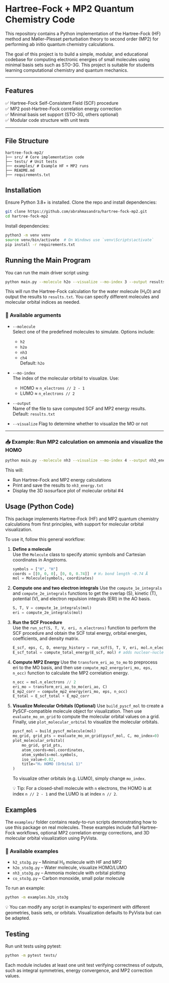 # Hartree-Fock + MP2 Quantum Chemistry Code

This repository contains a Python implementation of the Hartree-Fock (HF) method and Møller–Plesset perturbation theory to second order (MP2) for performing ab initio quantum chemistry calculations.

The goal of this project is to build a simple, modular, and educational codebase for computing electronic energies of small molecules using minimal basis sets such as STO-3G. This project is suitable for students learning computational chemistry and quantum mechanics.

---

## Features

✅ Hartree-Fock Self-Consistent Field (SCF) procedure  
✅ MP2 post-Hartree-Fock correlation energy correction  
✅ Minimal basis set support (STO-3G, others optional)  
✅ Modular code structure with unit tests

---

## File Structure

```plaintext
hartree-fock-mp2/
├── src/ # Core implementation code
├── tests/ # Unit tests
├── examples/ # Example HF + MP2 runs
├── README.md
├── requirements.txt
```

## Installation

Ensure Python 3.8+ is installed. Clone the repo and install dependencies:

```bash
git clone https://github.com/abrahmasandra/hartree-fock-mp2.git
cd hartree-fock-mp2
```

Install dependencies:

```bash
python3 -m venv venv
source venv/bin/activate  # On Windows use `venv\Scripts\activate`
pip install -r requirements.txt
```

## Running the Main Program

You can run the main driver script using:

```bash
python main.py --molecule h2o --visualize --mo-index 3 --output results.txt
```

This will run the Hartree-Fock calculation for the water molecule (H₂O) and output the results to `results.txt`. You can specify different molecules and molecular orbital indices as needed.

### 🔧 Available arguments

- `--molecule`  
  Select one of the predefined molecules to simulate. Options include:
  - `h2`
  - `h2o`
  - `nh3`
  - `ch4`  
  Default: `h2o`

- `--mo-index`  
  The index of the molecular orbital to visualize. Use:
  - HOMO ≈ `n_electrons // 2 - 1`
  - LUMO ≈ `n_electrons // 2`

- `--output`  
  Name of the file to save computed SCF and MP2 energy results.  
  Default: `results.txt`
- `--visualize`
  Flag to determine whether to visualize the MO or not

---

### 📥 Example: Run MP2 calculation on ammonia and visualize the HOMO

```bash
python main.py --molecule nh3 --visualize --mo-index 4 --output nh3_energy.txt
```

This will:

- Run Hartree-Fock and MP2 energy calculations  
- Print and save the results to `nh3_energy.txt`  
- Display the 3D isosurface plot of molecular orbital #4

## Usage (Python Code)

This package implements Hartree-Fock (HF) and MP2 quantum chemistry calculations from first principles, with support for molecular orbital visualization.

To use it, follow this general workflow:

1. **Define a molecule**  
    Use the `Molecule` class to specify atomic symbols and Cartesian coordinates in Angstroms.

    ```python
    symbols = ["H", "H"]
    coords = [[0, 0, 0], [0, 0, 0.74]]  # H₂ bond length ~0.74 Å
    mol = Molecule(symbols, coordinates)
    ```

2. **Compute one and two electron integrals**
    Use the `compute_1e_integrals` and `compute_2e_integrals` functions to get the overlap (S), kinetic (T), potential (V), and electron repulsion integrals (ERI) in the AO basis.

    ```python
    S, T, V = compute_1e_integrals(mol)
    eri = compute_2e_integrals(mol)
    ```

3. **Run the SCF Procedure**  
   Use the `run_scf(S, T, V, eri, n_electrons)` function to perform the SCF procedure and obtain the SCF total energy, orbital energies, coefficients, and density matrix.

   ```python
   E_scf, eps, C, D, energy_history = run_scf(S, T, V, eri, mol.n_electrons)
   E_scf_total = compute_total_energy(E_scf, mol) # adds nuclear-nuclear repulsion term
   ```

4. **Compute MP2 Energy**
    Use the `transform_eri_ao_to_mo` to preprocess eri to the MO basis, and then use `compute_mp2_energy(eri_mo, eps, n_occ)` function to calculate the MP2 correlation energy.

    ```python
    n_occ = mol.n_electrons // 2
    eri_mo = transform_eri_ao_to_mo(eri_ao, C)
    E_mp2_corr = compute_mp2_energy(eri_mo, eps, n_occ)
    E_total = E_scf_total + E_mp2_corr
    ```

5. **Visualize Molecular Orbitals (Optional)**
    Use `build_pyscf_mol` to create a PySCF-compatible molecule object for visualization. Then use `evaluate_mo_on_grid` to compute the molecular orbital values on a grid. Finally, use `plot_molecular_orbital` to visualize the molecular orbitals.

    ```python
    pyscf_mol = build_pyscf_molecule(mol)
    mo_grid, grid_pts = evaluate_mo_on_grid(pyscf_mol, C, mo_index=0)
    plot_molecular_orbital(
        mo_grid, grid_pts,
        atom_coords=mol.coordinates,
        atom_symbols=mol.symbols,
        iso_value=0.02,
        title="H₂ HOMO (Orbital 1)"
    )
    ```

    To visualize other orbitals (e.g. LUMO), simply change `mo_index`.
    
    💡 Tip: For a closed-shell molecule with `n` electrons, the HOMO is at index `n // 2 - 1` and the LUMO is at index `n // 2`.

## Examples

The `examples/` folder contains ready-to-run scripts demonstrating how to use this package on real molecules. These examples include full Hartree-Fock workflows, optional MP2 correlation energy corrections, and 3D molecular orbital visualization using PyVista.

### 📄 Available examples

- `h2_sto3g.py` – Minimal H₂ molecule with HF and MP2
- `h2o_sto3g.py` – Water molecule, visualize HOMO/LUMO
- `nh3_sto3g.py` – Ammonia molecule with orbital plotting
- `co_sto3g.py` – Carbon monoxide, small polar molecule

To run an example:

```bash
python -m examples.h2o_sto3g
```

💡 You can modify any script in examples/ to experiment with different geometries, basis sets, or orbitals. Visualization defaults to PyVista but can be adapted.

## Testing

Run unit tests using pytest:

```bash
python -m pytest tests/
```

Each module includes at least one unit test verifying correctness of outputs, such as integral symmetries, energy convergence, and MP2 correction values.
